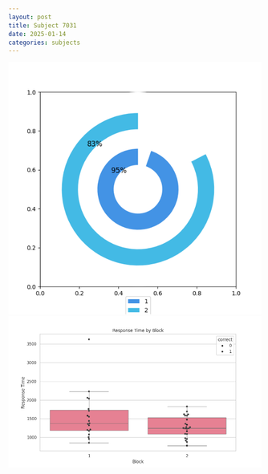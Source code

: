 ```yaml
---
layout: post
title: Subject 7031
date: 2025-01-14
categories: subjects
---
```


![](data/7031/run-27/7031__acc_test.png)
![](data/7031/run-27/7031_rt.png)
